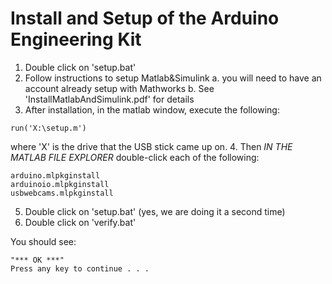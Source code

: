 # Install and Setup of the Arduino Engineering Kit

  1. Double click on 'setup.bat'
  2. Follow instructions to setup Matlab&Simulink
     a. you will need to have an account already setup with Mathworks
     b. See 'InstallMatlabAndSimulink.pdf' for details
  3. After installation, in the matlab window, execute the following:
```
run('X:\setup.m')
```
where 'X' is the drive that the USB stick came up on.
  4. Then *IN THE MATLAB FILE EXPLORER* double-click each of the following:
```
arduino.mlpkginstall
arduinoio.mlpkginstall
usbwebcams.mlpkginstall
```
  5. Double click on 'setup.bat' (yes, we are doing it a second time)
  6. Double click on 'verify.bat'

You should see:
```
"*** OK ***"
Press any key to continue . . .
```
